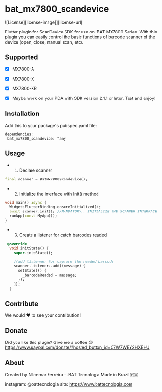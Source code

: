 # bat_mx7800_scandevice

![License][license-image]][license-url]

Flutter plugin for ScanDevice SDK for use on .BAT MX7800 Series.
With this plugin you can easily control the basic functions of barcode scanner of the device (open, close, manual scan, etc).


## Supported

- [x] MX7800-A
- [x] MX7800-X
- [x] MX7800-XR

- [x] Maybe work on your PDA with SDK version 2.1.1 or later. Test and enjoy!


## Installation

Add this to your package's pubspec.yaml file:

```
dependencies:
 bat_mx7800_scandevice: ^any
```

## Usage

- 1) Declare scanner

```dart
final scanner = BatMx7800Scandevice();
```

- 2) Initialize the interface with Init() method

```dart
void main() async {
  WidgetsFlutterBinding.ensureInitialized();
  await scanner.init(); //MANDATORY.. INITIALIZE THE SCANNER INTERFACE
  runApp(const MyApp());
}
```

- 3) Create a listener for catch barcodes readed

```dart
 @override
  void initState() {
    super.initState();

    //add listenner for capture the readed barcode
    scanner.listeners.add((message) {
      setState(() {
        _barcodeReaded = message;
      });
    });
  }
```

## Contribute

We would ❤️ to see your contribution!

## Donate
Did you like this plugin? Give me a coffee 😍
https://www.paypal.com/donate/?hosted_button_id=C7W7WEY2HXEHU

## About

Created by Nilcemar Ferreira - .BAT Tecnologia
Made in Brazil 🇧🇷

instagram: @battecnologia
site: https://www.battecnologia.com
